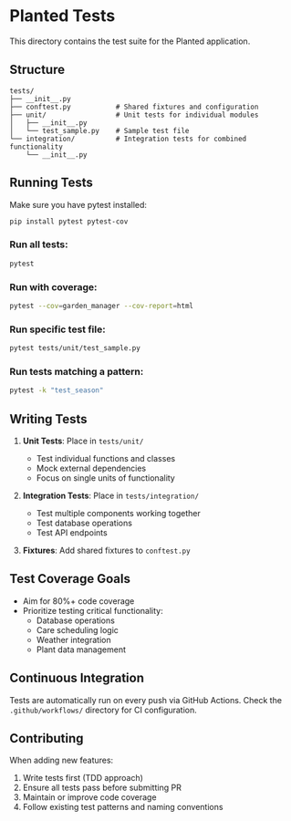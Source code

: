 # Planted Tests

This directory contains the test suite for the Planted application.

## Structure

```
tests/
├── __init__.py
├── conftest.py           # Shared fixtures and configuration
├── unit/                 # Unit tests for individual modules
│   ├── __init__.py
│   └── test_sample.py    # Sample test file
└── integration/          # Integration tests for combined functionality
    └── __init__.py
```

## Running Tests

Make sure you have pytest installed:

```bash
pip install pytest pytest-cov
```

### Run all tests:
```bash
pytest
```

### Run with coverage:
```bash
pytest --cov=garden_manager --cov-report=html
```

### Run specific test file:
```bash
pytest tests/unit/test_sample.py
```

### Run tests matching a pattern:
```bash
pytest -k "test_season"
```

## Writing Tests

1. **Unit Tests**: Place in `tests/unit/`
   - Test individual functions and classes
   - Mock external dependencies
   - Focus on single units of functionality

2. **Integration Tests**: Place in `tests/integration/`
   - Test multiple components working together
   - Test database operations
   - Test API endpoints

3. **Fixtures**: Add shared fixtures to `conftest.py`

## Test Coverage Goals

- Aim for 80%+ code coverage
- Prioritize testing critical functionality:
  - Database operations
  - Care scheduling logic
  - Weather integration
  - Plant data management

## Continuous Integration

Tests are automatically run on every push via GitHub Actions.
Check the `.github/workflows/` directory for CI configuration.

## Contributing

When adding new features:
1. Write tests first (TDD approach)
2. Ensure all tests pass before submitting PR
3. Maintain or improve code coverage
4. Follow existing test patterns and naming conventions
